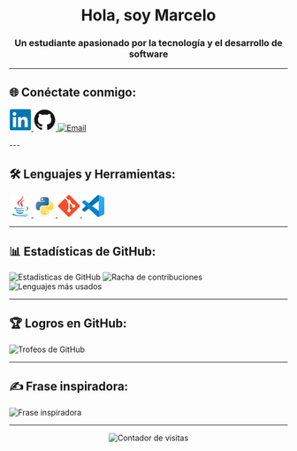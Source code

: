 <h1 align="center">Hola, soy Marcelo</h1>
<h3 align="center">Un estudiante apasionado por la tecnología y el desarrollo de software</h3>

---

<h2 align="left">🌐 Conéctate conmigo:</h2>
<p align="left">
  <a href="https://www.linkedin.com/in/riveramarcelo288" target="_blank" rel="noreferrer">
    <img src="https://raw.githubusercontent.com/devicons/devicon/master/icons/linkedin/linkedin-original.svg" alt="LinkedIn" width="40" height="40"/>
  </a>
  <a href="https://github.com/marceloriv" target="_blank" rel="noreferrer">
    <img src="https://raw.githubusercontent.com/devicons/devicon/master/icons/github/github-original.svg" alt="GitHub" width="40" height="40"/>
  </a>
  <a href="mailto:ma.riveracontreras@duocuc.cl" target="_blank" rel="noreferrer">
    <img src="https://img.icons8.com/fluency/48/000000/gmail-new.png" alt="Email" width="40" height="40"/>
  </a>
</p>
---

<h2 align="left">🛠️ Lenguajes y Herramientas:</h2>
<p align="left">
  <a href="https://www.java.com" target="_blank" rel="noreferrer">
    <img src="https://raw.githubusercontent.com/devicons/devicon/master/icons/java/java-original.svg" alt="Java" width="40" height="40"/>
  </a>
  <a href="https://www.python.org" target="_blank" rel="noreferrer">
    <img src="https://raw.githubusercontent.com/devicons/devicon/master/icons/python/python-original.svg" alt="Python" width="40" height="40"/>
  </a>
  <a href="https://git-scm.com/" target="_blank" rel="noreferrer">
    <img src="https://raw.githubusercontent.com/devicons/devicon/master/icons/git/git-original.svg" alt="Git" width="40" height="40"/>
  </a>
  <a href="https://code.visualstudio.com/" target="_blank" rel="noreferrer">
    <img src="https://raw.githubusercontent.com/devicons/devicon/master/icons/vscode/vscode-original.svg" alt="VS Code" width="40" height="40"/>
  </a>
</p>

---

<h2 align="left">📊 Estadísticas de GitHub:</h2>
<p align="left">
  <img src="https://github-readme-stats.vercel.app/api?username=marceloriv&theme=dark&hide_border=false&include_all_commits=false&count_private=false" alt="Estadísticas de GitHub" />
  <img src="https://nirzak-streak-stats.vercel.app/?user=marceloriv&theme=dark&hide_border=false" alt="Racha de contribuciones" />

  <img src="https://github-readme-stats.vercel.app/api/top-langs/?username=marceloriv&theme=dark&hide_border=false&include_all_commits=false&count_private=false&layout=compact" alt="Lenguajes más usados" />
</p>

---

<h2 align="left">🏆 Logros en GitHub:</h2>
<p align="left">
  <img src="https://github-profile-trophy.vercel.app/?username=marceloriv&theme=monokai&no-frame=true&no-bg=true&margin-w=4" alt="Trofeos de GitHub" />
</p>

---

<h2 align="left">✍️ Frase inspiradora:</h2>
<p align="left">
  <img src="https://quotes-github-readme.vercel.app/api?type=horizontal&theme=radical" alt="Frase inspiradora" />
</p>

---

<p align="center">
  <img src="https://komarev.com/ghpvc/?username=marceloriv&color=blue" alt="Contador de visitas" />
</p>
